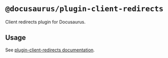 # `@docusaurus/plugin-client-redirects`

Client redirects plugin for Docusaurus.

## Usage

See [plugin-client-redirects documentation](https://docusaurus/docs/api/plugins/@docusaurus/plugin-client-redirects).
